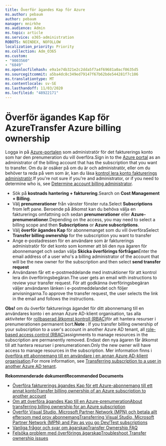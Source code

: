```yaml
---
title: Överför ägandes Kap för Azure
ms.author: pebaum
author: pebaum
manager: mnirkhe
ms.audience: Admin
ms.topic: article
ms.service: o365-administration
ROBOTS: NOINDEX, NOFOLLOW
localization_priority: Priority
ms.collection: Adm_O365
ms.custom:
- "9003560"
- "6849"
ms.openlocfilehash: e9a1e74b321e2c2dda5f7a4f69681a0acf0635d5
ms.sourcegitcommit: a5ba4dc8c349ed79147f67b62bde544281f7c106
ms.translationtype: MT
ms.contentlocale: sv-SE
ms.lasthandoff: 11/03/2020
ms.locfileid: "48922171"
---
```

# <a name="transfer-azure-billing-ownership"></a><span data-ttu-id="9132d-102">Överför ägandes Kap för Azure</span><span class="sxs-lookup"><span data-stu-id="9132d-102">Transfer Azure billing ownership</span></span>

<span data-ttu-id="9132d-103">Logga in på [Azure-portalen](https://portal.azure.com/) som administratör för det fakturerings konto som har den prenumeration du vill överföra.</span><span class="sxs-lookup"><span data-stu-id="9132d-103">Sign in to the [Azure portal](https://portal.azure.com/) as an administrator of the billing account that has the subscription that you want to transfer.</span></span> <span data-ttu-id="9132d-104">Om du är osäker på om du är och administratör, eller om du behöver ta reda på vem som är, kan du läsa [kontrol lera konto fakturerings administratör](https://docs.microsoft.com/azure/cost-management-billing/understand/subscription-transfer#whoisaa).</span><span class="sxs-lookup"><span data-stu-id="9132d-104">If you're not sure if you're and administrator, or if you need to determine who is, see [Determine account billing administrator](https://docs.microsoft.com/azure/cost-management-billing/understand/subscription-transfer#whoisaa).</span></span>

- <span data-ttu-id="9132d-105">Sök på **kostnads hantering + fakturering**.</span><span class="sxs-lookup"><span data-stu-id="9132d-105">Search on **Cost Management + Billing**.</span></span>
- <span data-ttu-id="9132d-106">Välj **prenumerationer** från vänster fönster ruta.</span><span class="sxs-lookup"><span data-stu-id="9132d-106">Select **Subscriptions** from left pane.</span></span> <span data-ttu-id="9132d-107">Beroende på åtkomst kan du behöva välja en fakturerings omfattning och sedan **prenumerationer** eller **Azure-prenumerationer**.</span><span class="sxs-lookup"><span data-stu-id="9132d-107">Depending on the access, you may need to select a billing scope and then **Subscriptions** or **Azure subscriptions**.</span></span>
- <span data-ttu-id="9132d-108">Välj **överför ägandes Kap** för abonnemanget som du vill överföra</span><span class="sxs-lookup"><span data-stu-id="9132d-108">Select **Transfer billing ownership** for the subscription you want to transfer</span></span>
- <span data-ttu-id="9132d-109">Ange e-postadressen för en användare som är fakturerings administratör för det konto som kommer att bli den nya ägaren för abonnemanget och sedan välja **Skicka överförings förfrågan**</span><span class="sxs-lookup"><span data-stu-id="9132d-109">Enter the email address of a user who's a billing administrator of the account that will be the new owner for the subscription and then select **send transfer request**</span></span>
- <span data-ttu-id="9132d-110">Användaren får ett e-postmeddelande med instruktioner för att kontrol lera din överföringsbegäran.</span><span class="sxs-lookup"><span data-stu-id="9132d-110">The user gets an email with instructions to review your transfer request.</span></span> <span data-ttu-id="9132d-111">För att godkänna överföringsbegäran väljer användaren länken i e-postmeddelandet och följer anvisningarna.</span><span class="sxs-lookup"><span data-stu-id="9132d-111">To approve the transfer request, the user selects the link in the email and follows the instructions.</span></span>

<span data-ttu-id="9132d-112">**Obs!** om du överför fakturerings ägandet för ditt abonnemang till en användares konto i en annan Azure AD-klient organisation, tas alla aktiviteter för [rollbaserad åtkomst kontroll (RBAC)](https://docs.microsoft.com/azure/role-based-access-control/overview?WT.mc_id=Portal-Microsoft_Azure_Support)för att hantera resurser i prenumerationen permanent bort.</span><span class="sxs-lookup"><span data-stu-id="9132d-112">**Note** : If you transfer billing ownership of your subscription to a user's account in another Azure AD tenant, all [role-based access control (RBAC)](https://docs.microsoft.com/azure/role-based-access-control/overview?WT.mc_id=Portal-Microsoft_Azure_Support)assignments to manage resources in the subscription are permanently removed.</span></span> <span data-ttu-id="9132d-113">Endast den nya ägaren får åtkomst till att hantera resurser i prenumerationen.</span><span class="sxs-lookup"><span data-stu-id="9132d-113">Only the new owner will have access to manage resources in the subscription.</span></span> <span data-ttu-id="9132d-114">Mer information finns i [överföra ett abonnemang till en användare i en annan Azure AD-klient organisation](https://docs.microsoft.com/azure/active-directory/managed-identities-azure-resources/known-issues?WT.mc_id=Portal-Microsoft_Azure_Support).</span><span class="sxs-lookup"><span data-stu-id="9132d-114">For more information, see [Transferring subscription to a user in another Azure AD tenant](https://docs.microsoft.com/azure/active-directory/managed-identities-azure-resources/known-issues?WT.mc_id=Portal-Microsoft_Azure_Support).</span></span>

<span data-ttu-id="9132d-115">**Rekommenderade dokument**</span><span class="sxs-lookup"><span data-stu-id="9132d-115">**Recommended Documents**</span></span>

- [<span data-ttu-id="9132d-116">Överföra fakturerings ägandes Kap för ett Azure-abonnemang till ett annat konto</span><span class="sxs-lookup"><span data-stu-id="9132d-116">Transfer billing ownership of an Azure subscription to another account</span></span>](https://docs.microsoft.com/azure/cost-management-billing/manage/billing-subscription-transfer)
- [<span data-ttu-id="9132d-117">Om att överföra ägandes Kap till en Azure-prenumeration</span><span class="sxs-lookup"><span data-stu-id="9132d-117">About transferring billing ownership for an Azure subscription</span></span>](https://docs.microsoft.com//azure/cost-management-billing/understand/subscription-transfer)
- [<span data-ttu-id="9132d-118">Överför Visual Studio, Microsoft Partner Network (MPN) och betala allt eftersom med prov abonnemang</span><span class="sxs-lookup"><span data-stu-id="9132d-118">Transferring Visual Studio, Microsoft Partner Network (MPN) and Pay as you go Dev/Test subscriptions</span></span>](https://docs.microsoft.com/azure/billing/billing-subscription-transfer?WT.mc_id=Portal-Microsoft_Azure_Support#transferring-visual-studio-microsoft-partner-network-mpn-and-pay-as-you-go-devtest-subscriptions)
- [<span data-ttu-id="9132d-119">Vanliga frågor och svar om ägarskap</span><span class="sxs-lookup"><span data-stu-id="9132d-119">Transfer Ownership FAQ</span></span>](https://docs.microsoft.com/azure/billing/billing-subscription-transfer?WT.mc_id=Portal-Microsoft_Azure_Support#frequently-asked-questions-faq-for-senders)
- [<span data-ttu-id="9132d-120">Felsöka problem med överförings ägarskap</span><span class="sxs-lookup"><span data-stu-id="9132d-120">Troubleshoot Transfer ownership issues</span></span>](https://docs.microsoft.com/azure/billing/billing-subscription-transfer?WT.mc_id=Portal-Microsoft_Azure_Support#troubleshooting)
